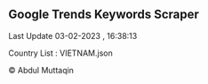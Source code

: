 

## Google Trends Keywords Scraper 
 
Last Update 03-02-2023 , 16:38:13

Country List :
VIETNAM.json



© Abdul Muttaqin 
